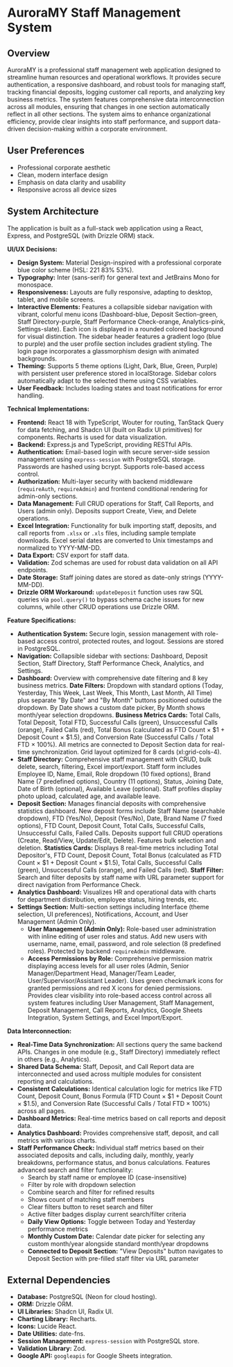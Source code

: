 # AuroraMY Staff Management System

## Overview
AuroraMY is a professional staff management web application designed to streamline human resources and operational workflows. It provides secure authentication, a responsive dashboard, and robust tools for managing staff, tracking financial deposits, logging customer call reports, and analyzing key business metrics. The system features comprehensive data interconnection across all modules, ensuring that changes in one section automatically reflect in all other sections. The system aims to enhance organizational efficiency, provide clear insights into staff performance, and support data-driven decision-making within a corporate environment.

## User Preferences
- Professional corporate aesthetic
- Clean, modern interface design
- Emphasis on data clarity and usability
- Responsive across all device sizes

## System Architecture
The application is built as a full-stack web application using a React, Express, and PostgreSQL (with Drizzle ORM) stack.

**UI/UX Decisions:**
- **Design System:** Material Design-inspired with a professional corporate blue color scheme (HSL: 221 83% 53%).
- **Typography:** Inter (sans-serif) for general text and JetBrains Mono for monospace.
- **Responsiveness:** Layouts are fully responsive, adapting to desktop, tablet, and mobile screens.
- **Interactive Elements:** Features a collapsible sidebar navigation with vibrant, colorful menu icons (Dashboard-blue, Deposit Section-green, Staff Directory-purple, Staff Performance Check-orange, Analytics-pink, Settings-slate). Each icon is displayed in a rounded colored background for visual distinction. The sidebar header features a gradient logo (blue to purple) and the user profile section includes gradient styling. The login page incorporates a glassmorphism design with animated backgrounds.
- **Theming:** Supports 5 theme options (Light, Dark, Blue, Green, Purple) with persistent user preference stored in localStorage. Sidebar colors automatically adapt to the selected theme using CSS variables.
- **User Feedback:** Includes loading states and toast notifications for error handling.

**Technical Implementations:**
- **Frontend:** React 18 with TypeScript, Wouter for routing, TanStack Query for data fetching, and Shadcn UI (built on Radix UI primitives) for components. Recharts is used for data visualization.
- **Backend:** Express.js and TypeScript, providing RESTful APIs.
- **Authentication:** Email-based login with secure server-side session management using `express-session` with PostgreSQL storage. Passwords are hashed using bcrypt. Supports role-based access control.
- **Authorization:** Multi-layer security with backend middleware (`requireAuth`, `requireAdmin`) and frontend conditional rendering for admin-only sections.
- **Data Management:** Full CRUD operations for Staff, Call Reports, and Users (admin only). Deposits support Create, View, and Delete operations.
- **Excel Integration:** Functionality for bulk importing staff, deposits, and call reports from `.xlsx` or `.xls` files, including sample template downloads. Excel serial dates are converted to Unix timestamps and normalized to YYYY-MM-DD.
- **Data Export:** CSV export for staff data.
- **Validation:** Zod schemas are used for robust data validation on all API endpoints.
- **Date Storage:** Staff joining dates are stored as date-only strings (YYYY-MM-DD).
- **Drizzle ORM Workaround:** `updateDeposit` function uses raw SQL queries via `pool.query()` to bypass schema cache issues for new columns, while other CRUD operations use Drizzle ORM.

**Feature Specifications:**
- **Authentication System:** Secure login, session management with role-based access control, protected routes, and logout. Sessions are stored in PostgreSQL.
- **Navigation:** Collapsible sidebar with sections: Dashboard, Deposit Section, Staff Directory, Staff Performance Check, Analytics, and Settings.
- **Dashboard:** Overview with comprehensive date filtering and 8 key business metrics. **Date Filters:** Dropdown with standard options (Today, Yesterday, This Week, Last Week, This Month, Last Month, All Time) plus separate "By Date" and "By Month" buttons positioned outside the dropdown. By Date shows a custom date picker, By Month shows month/year selection dropdowns. **Business Metrics Cards:** Total Calls, Total Deposit, Total FTD, Successful Calls (green), Unsuccessful Calls (orange), Failed Calls (red), Total Bonus (calculated as FTD Count × $1 + Deposit Count × $1.5), and Conversion Rate (Successful Calls / Total FTD × 100%). All metrics are connected to Deposit Section data for real-time synchronization. Grid layout optimized for 8 cards (xl:grid-cols-4).
- **Staff Directory:** Comprehensive staff management with CRUD, bulk delete, search, filtering, Excel import/export. Staff form includes Employee ID, Name, Email, Role dropdown (10 fixed options), Brand Name (7 predefined options), Country (11 options), Status, Joining Date, Date of Birth (optional), Available Leave (optional). Staff profiles display photo upload, calculated age, and available leave.
- **Deposit Section:** Manages financial deposits with comprehensive statistics dashboard. New deposit forms include Staff Name (searchable dropdown), FTD (Yes/No), Deposit (Yes/No), Date, Brand Name (7 fixed options), FTD Count, Deposit Count, Total Calls, Successful Calls, Unsuccessful Calls, Failed Calls. Deposits support full CRUD operations (Create, Read/View, Update/Edit, Delete). Features bulk selection and deletion. **Statistics Cards:** Displays 8 real-time metrics including Total Depositor's, FTD Count, Deposit Count, Total Bonus (calculated as FTD Count × $1 + Deposit Count × $1.5), Total Calls, Successful Calls (green), Unsuccessful Calls (orange), and Failed Calls (red). **Staff Filter:** Search and filter deposits by staff name with URL parameter support for direct navigation from Performance Check.
- **Analytics Dashboard:** Visualizes HR and operational data with charts for department distribution, employee status, hiring trends, etc.
- **Settings Section:** Multi-section settings including Interface (theme selection, UI preferences), Notifications, Account, and User Management (Admin Only).
    - **User Management (Admin Only):** Role-based user administration with inline editing of user roles and status. Add new users with username, name, email, password, and role selection (8 predefined roles). Protected by backend `requireAdmin` middleware.
    - **Access Permissions by Role:** Comprehensive permission matrix displaying access levels for all user roles (Admin, Senior Manager/Department Head, Manager/Team Leader, User/Supervisor/Assistant Leader). Uses green checkmark icons for granted permissions and red X icons for denied permissions. Provides clear visibility into role-based access control across all system features including User Management, Staff Management, Deposit Management, Call Reports, Analytics, Google Sheets Integration, System Settings, and Excel Import/Export.

**Data Interconnection:**
- **Real-Time Data Synchronization:** All sections query the same backend APIs. Changes in one module (e.g., Staff Directory) immediately reflect in others (e.g., Analytics).
- **Shared Data Schema:** Staff, Deposit, and Call Report data are interconnected and used across multiple modules for consistent reporting and calculations.
- **Consistent Calculations:** Identical calculation logic for metrics like FTD Count, Deposit Count, Bonus Formula (FTD Count × $1 + Deposit Count × $1.5), and Conversion Rate (Successful Calls / Total FTD × 100%) across all pages.
- **Dashboard Metrics:** Real-time metrics based on call reports and deposit data.
- **Analytics Dashboard:** Provides comprehensive staff, deposit, and call metrics with various charts.
- **Staff Performance Check:** Individual staff metrics based on their associated deposits and calls, including daily, monthly, yearly breakdowns, performance status, and bonus calculations. Features advanced search and filter functionality:
  - Search by staff name or employee ID (case-insensitive)
  - Filter by role with dropdown selection
  - Combine search and filter for refined results
  - Shows count of matching staff members
  - Clear filters button to reset search and filter
  - Active filter badges display current search/filter criteria
  - **Daily View Options:** Toggle between Today and Yesterday performance metrics
  - **Monthly Custom Date:** Calendar date picker for selecting any custom month/year alongside standard month/year dropdowns
  - **Connected to Deposit Section:** "View Deposits" button navigates to Deposit Section with pre-filled staff filter via URL parameter

## External Dependencies
- **Database:** PostgreSQL (Neon for cloud hosting).
- **ORM:** Drizzle ORM.
- **UI Libraries:** Shadcn UI, Radix UI.
- **Charting Library:** Recharts.
- **Icons:** Lucide React.
- **Date Utilities:** date-fns.
- **Session Management:** `express-session` with PostgreSQL store.
- **Validation Library:** Zod.
- **Google API:** `googleapis` for Google Sheets integration.
